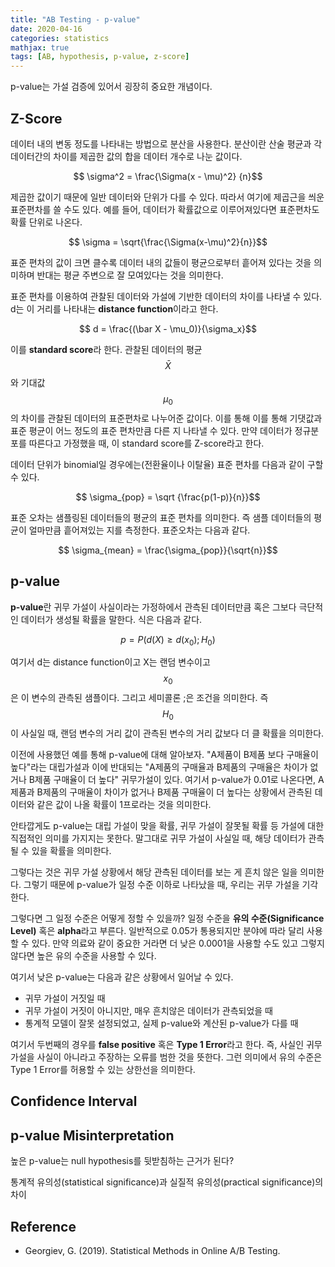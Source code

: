 ```yaml
---
title: "AB Testing - p-value"
date: 2020-04-16
categories: statistics
mathjax: true
tags: [AB, hypothesis, p-value, z-score]
---
```




p-value는 가설 검증에 있어서 굉장히 중요한 개념이다. 



## Z-Score

데이터 내의 변동 정도를 나타내는 방법으로 분산을 사용한다. 분산이란 산술 평균과 각 데이터간의 차이를 제곱한 값의 합을 데이터 개수로 나눈 값이다.

$$ \sigma^2 = \frac{\Sigma(x - \mu)^2} {n}$$

제곱한 값이기 때문에 일반 데이터와 단위가 다를 수 있다. 따라서 여기에 제곱근을 씌운 표준편차를 쓸 수도 있다. 예를 들어, 데이터가 확률값으로 이루어져있다면 표준편차도 확률 단위로 나온다.

$$ \sigma = \sqrt{\frac{\Sigma(x-\mu)^2}{n}}$$



표준 편차의 값이 크면 클수록 데이터 내의 값들이 평균으로부터 흩어져 있다는 것을 의미하며 반대는 평균 주변으로 잘 모여있다는 것을 의미한다.



표준 편차를 이용하여 관찰된 데이터와 가설에 기반한 데이터의 차이를 나타낼 수 있다. d는 이 거리를 나타내는 **distance function**이라고 한다.

$$ d = \frac{(\bar X - \mu_0)}{\sigma_x}$$

이를 **standard score**라 한다. 관찰된 데이터의 평균 $$\bar X$$와 기대값 $$\mu_0$$의 차이를 관찰된 데이터의 표준편차로 나누어준 값이다. 이를 통해 이를 통해 기댓값과 표준 평균이 어느 정도의 표준 편차만큼 다른 지 나타낼 수 있다. 만약 데이터가 정규분포를 따른다고 가정했을 때, 이 standard score를 Z-score라고 한다.

데이터 단위가 binomial일 경우에는(전환율이나 이탈율) 표준 편차를 다음과 같이 구할 수 있다.

$$ \sigma_{pop} = \sqrt {\frac{p(1-p)}{n}}$$

표준 오차는 샘플링된 데이터들의 평균의 표준 편차를 의미한다. 즉 샘플 데이터들의 평균이 얼마만큼 흩어져있는 지를 측정한다. 표준오차는 다음과 같다.

$$ \sigma_{mean} = \frac{\sigma_{pop}}{\sqrt{n}}$$



## p-value

**p-value**란 귀무 가설이 사실이라는 가정하에서 관측된 데이터만큼 혹은 그보다 극단적인 데이터가 생성될 확률을 말한다. 식은 다음과 같다.

$$p = P(d(X) \geq d(x_0); H_0)$$

여기서 d는 distance function이고 X는 랜덤 변수이고 $$x_0$$은 이 변수의 관측된 샘플이다. 그리고 세미콜론 ;은 조건을 의미한다. 즉 $$H_0$$이 사실일 때, 랜덤 변수의 거리 값이 관측된 변수의 거리 값보다 더 클 확률을 의미한다.

이전에 사용했던 예를 통해 p-value에 대해 알아보자. "A제품이 B제품 보다 구매율이 높다"라는 대립가설과 이에 반대되는 "A제품의 구매율과 B제품의 구매율은 차이가 없거나 B제품 구매율이 더 높다" 귀무가설이 있다. 여기서 p-value가 0.01로 나온다면, A제품과 B제품의 구매율이 차이가 없거나 B제품 구매율이 더 높다는 상황에서 관측된 데이터와 같은 값이 나올 확률이 1프로라는 것을 의미한다.

안타깝게도 p-value는 대립 가설이 맞을 확률, 귀무 가설이 잘못될 확률 등 가설에 대한 직접적인 의미를 가지지는 못한다. 말그대로 귀무 가설이 사실일 때, 해당 데이터가 관측될 수 있을 확률을 의미한다.

그렇다는 것은 귀무 가설 상황에서 해당 관측된 데이터를 보는 게 흔치 않은 일을 의미한다. 그렇기 때문에 p-value가 일정 수준 이하로 나타났을 때, 우리는 귀무 가설을 기각한다.

그렇다면 그 일정 수준은 어떻게 정할 수 있을까? 일정 수준을 **유의 수준(Significance Level)** 혹은 **alpha**라고 부른다. 일반적으로 0.05가 통용되지만 분야에 따라 달리 사용할 수 있다. 만약 의료와 같이 중요한 거라면 더 낮은 0.0001을 사용할 수도 있고 그렇지 않다면 높은 유의 수준을 사용할 수 있다.

여기서 낮은 p-value는 다음과 같은 상황에서 일어날 수 있다.

- 귀무 가설이 거짓일 때
- 귀무 가설이 거짓이 아니지만, 매우 흔치않은 데이터가 관측되었을 때
- 통계적 모델이 잘못 설정되었고, 실제 p-value와 계산된 p-value가 다를 때



여기서 두번째의 경우를 **false positive** 혹은 **Type 1 Error**라고 한다. 즉, 사실인 귀무 가설을 사실이 아니라고 주장하는 오류를 범한 것을 뜻한다. 그런 의미에서 유의 수준은 Type 1 Error를 허용할 수 있는 상한선을 의미한다. 



## Confidence Interval





## p-value Misinterpretation

높은 p-value는 null hypothesis를 뒷받침하는 근거가 된다?

통계적 유의성(statistical significance)과 실질적 유의성(practical significance)의 차이



## Reference

- Georgiev, G. (2019). Statistical Methods in Online A/B Testing.